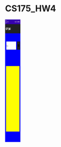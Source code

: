 # CS175_HW4
<img src="https://github.com/Yaphabates/CS175_HW4/blob/main/ui.jpg" width=50 height=400 />
